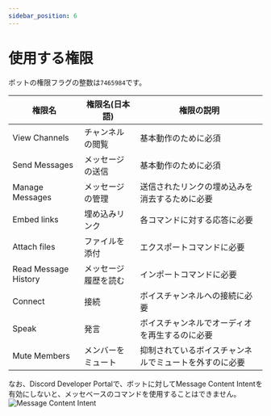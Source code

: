 ```yaml
---
sidebar_position: 6
---
```


# 使用する権限
ボットの権限フラグの整数は`7465984`です。

|権限名|権限名(日本語)|権限の説明|
|----|----|----|
|View Channels|チャンネルの閲覧|基本動作のために必須|
|Send Messages|メッセージの送信|基本動作のために必須|
|Manage Messages|メッセージの管理|送信されたリンクの埋め込みを消去するために必要|
|Embed links|埋め込みリンク|各コマンドに対する応答に必要|
|Attach files|ファイルを添付|エクスポートコマンドに必要|
|Read Message History|メッセージ履歴を読む|インポートコマンドに必要|
|Connect|接続|ボイスチャンネルへの接続に必要|
|Speak|発言|ボイスチャンネルでオーディオを再生するのに必要|
|Mute Members|メンバーをミュート|抑制されているボイスチャンネルでミュートを外すのに必要|

なお、Discord Developer Portalで、ボットに対してMessage Content Intentを有効にしないと、メッセベースのコマンドを使用することはできません。
![Message Content Intent](https://cdn.discordapp.com/attachments/1024683345625497601/1025018178146926733/unknown.png)
